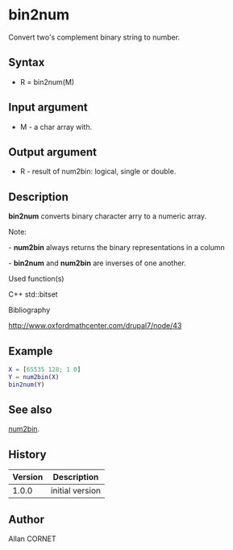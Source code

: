 # bin2num

Convert two's complement binary string to number.

## Syntax

- R = bin2num(M)

## Input argument

- M - a char array with.

## Output argument

- R - result of num2bin: logical, single or double.

## Description

  <p><b>bin2num</b> converts binary character arry to a numeric array.</p>
  <p>Note:</p>
  <p> - <b>num2bin</b> always returns the binary representations in a column</p>
  <p> - <b>bin2num</b> and <b>num2bin</b> are inverses of one another.</p>

Used function(s)

C++ std::bitset

Bibliography

http://www.oxfordmathcenter.com/drupal7/node/43

## Example

```matlab
X = [65535 128; 1 0]
Y = num2bin(X)
bin2num(Y)
```

## See also

[num2bin](num2bin.md).

## History

| Version | Description     |
| ------- | --------------- |
| 1.0.0   | initial version |

## Author

Allan CORNET
